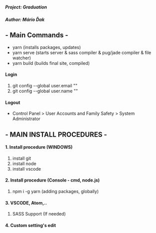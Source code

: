 ##### Project: Graduation
##### Author: Mário Ďak

## - Main Commands -
- yarn (installs packages, updates)
- yarn serve (starts server & sass compiler & pug/jade compiler & file watcher)
- yarn build (builds final site, compiled)
#### Login
1. git config --global user.email ""
2. git config --global user.name ""
#### Logout
- Control Panel > User Accounts and Family Safety > System Administrator 

## - MAIN INSTALL PROCEDURES -
#### 1. Install procedure (WINDOWS)
1. install git
2. install node
3. install vscode

#### 2. Install procedure (Console - cmd, node.js)
1. npm i -g yarn (adding packages, globally)

#### 3. VSCODE, Atom,..
1. SASS Support (If needed)

#### 4. Custom setting's edit
